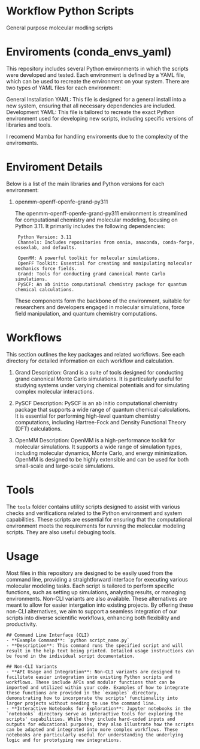 # Workflow Python Scripts
General purpose molceular modling scripts

# Enviroments (conda_envs_yaml)
This repository includes several Python environments in which the scripts were developed and tested. Each environment is defined by a YAML file, which can be used to recreate the environment on your system. There are two types of YAML files for each environment:

General Installation YAML: This file is designed for a general install into a new system, ensuring that all necessary dependencies are included.
Development YAML: This file is tailored to recreate the exact Python environment used for developing new scripts, including specific versions of libraries and tools.

I recomend Mamba for handling enviroments due to the complexity of the enviroments. 

# Enviroment Details
Below is a list of the main libraries and Python versions for each environment:

1) openmm-openff-openfe-grand-py311

    The openmm-openff-openfe-grand-py311 environment is streamlined for computational chemistry and molecular modeling, focusing on Python 3.11. It primarily includes the following dependencies:

        Python Version: 3.11
        Channels: Includes repositories from omnia, anaconda, conda-forge, essexlab, and defaults.

        OpenMM: A powerful toolkit for molecular simulations.
        OpenFF Toolkit: Essential for creating and manipulating molecular mechanics force fields.
        Grand: Tools for conducting grand canonical Monte Carlo simulations.
        PySCF: An ab initio computational chemistry package for quantum chemical calculations.
     
    These components form the backbone of the environment, suitable for researchers and developers engaged in molecular simulations, force field manipulation, and quantum chemistry computations.

# Workflows
This section outlines the key packages and related workflows. See each directory for detailed information on each workflow and calculation. 

   1) Grand
   Description: Grand is a suite of tools designed for conducting grand canonical Monte Carlo simulations. It is particularly useful for studying systems under varying chemical potentials and for simulating complex molecular interactions.

   2) PySCF
   Description: PySCF is an ab initio computational chemistry package that supports a wide range of quantum chemical calculations. It is essential for performing high-level quantum chemistry computations, including Hartree-Fock and Density Functional Theory (DFT) calculations.

   3) OpenMM
   Description: OpenMM is a high-performance toolkit for molecular simulations. It supports a wide range of simulation types, including molecular dynamics, Monte Carlo, and energy minimization. OpenMM is designed to be highly extensible and can be used for both small-scale and large-scale simulations.

# Tools
The `tools` folder contains utility scripts designed to assist with various checks and verifications related to the Python environment and system capabilities. These scripts are essential for ensuring that the computational environment meets the requirements for running the molecular modeling scripts. They are also useful debuging tools. 

# Usage
Most files in this repository are designed to be easily used from the command line, providing a straightforward interface for executing various molecular modeling tasks. Each script is tailored to perform specific functions, such as setting up simulations, analyzing results, or managing environments. Non-CLI variants are also available. These alternatives are meant to allow for easier intergation into existing projects. By offering these non-CLI alternatives, we aim to support a seamless integration of our scripts into diverse scientific workflows, enhancing both flexibility and productivity.

    ## Command Line Interface (CLI)
    - **Example Command**: `python script_name.py`
    - **Description**: This command runs the specified script and will result in the help text being printed. Detailed usage instructions can be found in the individual script documentation.

    ## Non-CLI Variants
    - **API Usage and Integration**: Non-CLI variants are designed to facilitate easier integration into existing Python scripts and workflows. These include APIs and modular functions that can be imported and utilized within your code. Examples of how to integrate these functions are provided in the `examples` directory, demonstrating how to incorporate the scripts' functionality into larger projects without needing to use the command line.
    - **Interactive Notebooks for Exploration**: Jupyter notebooks in the `notebooks` directory serve as interactive tools for exploring the scripts' capabilities. While they include hard-coded inputs and outputs for educational purposes, they also illustrate how the scripts can be adapted and integrated into more complex workflows. These notebooks are particularly useful for understanding the underlying logic and for prototyping new integrations.

